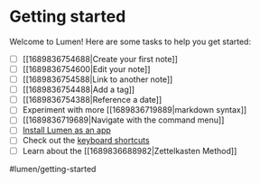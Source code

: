 # Getting started

Welcome to Lumen! Here are some tasks to help you get started:

- [ ] [[1689836754688|Create your first note]]
- [ ] [[1689836754600|Edit your note]]
- [ ] [[1689836754588|Link to another note]]
- [ ] [[1689836754488|Add a tag]]
- [ ] [[1689836754388|Reference a date]]
- [ ] Experiment with more [[1689836719889|markdown syntax]]
- [ ] [[1689836719689|Navigate with the command menu]]
- [ ] [Install Lumen as an app](https://www.cdc.gov/niosh/mining/content/hearingloss/installPWA.html)
- [ ] Check out the [keyboard shortcuts](https://uselumen.com/keyboard-shortcuts)
- [ ] Learn about the [[1689836688982|Zettelkasten Method]]

#lumen/getting-started

